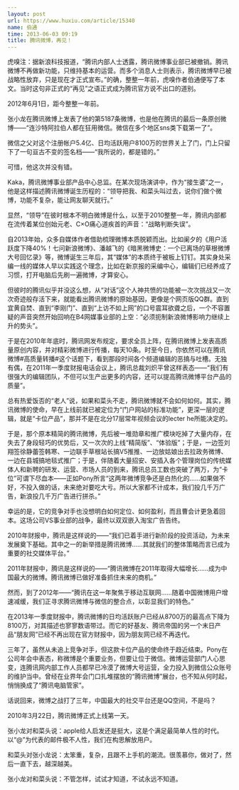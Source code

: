 ```yaml
---
layout: post
url: https://www.huxiu.com/article/15340
name: 伯通
time: 2013-06-03 09:19
title: 腾讯微博，再见！
---
```

虎嗅注：据新浪科技报道，“腾讯内部人士透露，腾讯微博事业部已被撤销。腾讯微博不再做新功能，只维持基本的运营。而多个消息人士则表示，腾讯微博早已被战略性放弃，只是现在才正式宣布。”的确，整整一年前，虎嗅作者伯通便写了本文。当时这句非正式的“再见”之语正式成为腾讯官方说不出口的道别。

2012年6月1日，距今整整一年前。

张小龙在腾讯微博上发表了他的第5187条微博，也是他在腾讯的最后一条原创微博——“连沙特阿拉伯人都在狂用微信。微信在多个地区sns类下载第一了”。

微信之父对这个注册帐户5.4亿、日均活跃用户8100万的世界关上了门，门上只留下了一句亘古不变的签名档——“我所说的，都是错的。”

可惜，他这次并没有错。

Kaka，腾讯微博事业部产品中心总监。在某次现场演讲中，作为“接生婆”之一，他是这样描述腾讯微博诞生历程的：“领导把我、和菜头叫过去，说你们做个微博，功能不复杂，能让网友聊天就行。”

显然，“领导”在彼时根本不明白微博是什么，以至于2010整整一年，腾讯内部都在流传着某位创始元老、C×O痛心道疾首的声音：“战略判断失误”。

自2013年始，众多自媒体作者借助梳理微博本质脱颖而出。比如阑夕的《用户活跃度下降40%！七问新浪微博》、潘越飞的《暗黑微博史：一个已离场的草根微博大号回忆录》等，微博诞生三年后，其“媒体”的本质终于被板上钉钉。其实身处采编一线的媒体人早以实践这个理念，比如在新京报的采编中心，编辑们已经养成了习惯，打开电脑后先刷一遍微博，才算安心。

但彼时的腾讯似乎并没这么想，从“对话”这个人神共愤的功能被一次次挑战又一次次奇迹般存活下来，就能看出腾讯微博的原始基因，更像是个网页版QQ群。直到宜黄自焚、直到“李刚门”、直到“上访不如上网”的口号震耳欲聋之后，一个不容置疑的声音突然开始回响在B4网媒事业部的上空：“必须扼制新浪微博影响力继续上升的势头”。

于是在2010年年底时，腾讯网发布规定，要求全员上阵，在腾讯微博上发表高质量原创内容，并对精彩微博进行传播，每天10条。时至今日，你依然可以在腾讯微博#高质量转播#这个话题下，看到那段时间各个频道编辑的恶搞与吐槽。无独有偶，在2011年一季度财报电话会议上，腾讯总裁刘炽平曾这样表态——“我们有很强大的编辑团队，不但可以生产出更多的内容，还可以提高腾讯微博平台产品的质量”。

总有热爱饭否的“老人”说，如果和菜头不走，腾讯微博就不会如何如何。其实，腾讯微博的使命，早在上线前就已被定位为“门户网站的标准功能”，更深一层的逻辑，就是“卡位产品”，那并不是在北分17层常年视频会议的lecter he所能决定的。

于是，那个原本精简的腾讯微博，先后被一堆勋章和推广模块吃掉了大量内存，在失去了身段轻巧的优势后，又一次次的上线“精简版”、“体验版”；于是，一边签刘翔签徐静蕾签韩寒、一边联手草根站长搞V5推推、一边放姑娘出去拉政务微博、一边在县城搞地毯式推广；于是，伴随着大量招安、安插入各个管理岗位的传统媒体人和新聘的研发、运营、市场人员的到来，腾讯总员工数也突破了两万，为“卡位”可谓下尽血本——正如Pony所言“这两年微博竞争还是白热化的……如果做不好，不投入做的话，未来绝对要吃大亏。所以大家都不计成本，我们投几千万广告，新浪投几千万广告进行拼杀。”

幸运的是，它的竞争对手也没想明白如何定位、如何盈利，而且曹会计更急着回本。这场公司VS事业部的战争，最终以双双嵌入淘宝广告告终。

2010年财报中，腾讯是这样说的——“我们已着手进行新阶段的投资活动，为未来发展奠下基础。其中之一的新举措是腾讯微博……其就我们的整体策略而言已成为重要的社交媒体平台。”

2011年财报中，腾讯是这样说的——“腾讯微博在2011年取得大幅增长……成为中国最大的微博。腾讯微博已做好准备抓住未来的商机。”

然而，到了2012年——“腾讯在这一年聚焦于移动互联网……随着中国微博用户增速减缓，我们正寻求腾讯微博与微信的整合点，以彰显我们的特色。”

在2013年一季度财报中，腾讯微博的日均活跃账户已经从8700万的最高点下降为8100万，对其描述也寥寥数语带过。而它的好基友、腾讯帝国的另一个末日产品“朋友网”已经不再出现在官方财报中，因为朋友网已经不再迭代。

三年了，虽然从未追上竞争对手，但这款卡位产品的使命终于趋近结束。Pony在公司年会中表态，称微博是个重要业务，但要让位于微信。微博运营部门人心思变，连腾讯网内部工作人员都早已冷漠了微博大号运营，全力投入到微信公众账号的维护当中。曾经在业界年会门口扎堆摆放的“腾讯微博”展台，也不知从何时起，悄悄换成了“腾讯电脑管家”。

话说回来，微博之战打了三年，中国最大的社交平台还是QQ空间，不是吗？

2010年3月22日，腾讯微博正式上线第一天。

张小龙对和菜头说：apple给人启发还是挺大，这是个满足最简单人性的时代。以“@”为代表的邮件极不人性，我们在构思解放用户。

和菜头对张小龙说：太笨重，复杂，且跟不上手机的潮流。很羡慕你，做对了，然后一直下去，越深越美。

张小龙对和菜头说：不管怎样，试试才知道，不试永远不知道。


